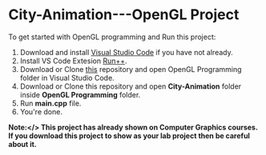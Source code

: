 # City-Animation---OpenGL Project

To get started with OpenGL programming and Run this project:

1. Download and install <a href="https://code.visualstudio.com/">Visual Studio Code</a> if you have not already.
2. Install VS Code Extesion <a href="https://marketplace.visualstudio.com/items?itemName=AlbinBD.run">Run++</a>.
3. Download or Clone <a href="https://github.com/MdAlbinHossain/Computer-Graphics">this</a> repository and open OpenGL Programming folder in Visual Studio Code. 
4. Download or Clone this repository and open <b>City-Animation</b> folder inside <b>OpenGL Programming</b> folder.
5. Run <b>main.cpp</b> file.
6. You're done.

<b>Note:</> This project has already shown on Computer Graphics courses. If you download this project to show as your lab project then be careful about it.
